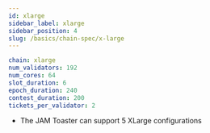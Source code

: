 ```yaml
---
id: xlarge
sidebar_label: xlarge
sidebar_position: 4
slug: /basics/chain-spec/x-large
---
```


```yaml
chain: xlarge
num_validators: 192
num_cores: 64
slot_duration: 6
epoch_duration: 240
contest_duration: 200
tickets_per_validator: 2
```

* The JAM Toaster can support 5 XLarge configurations
